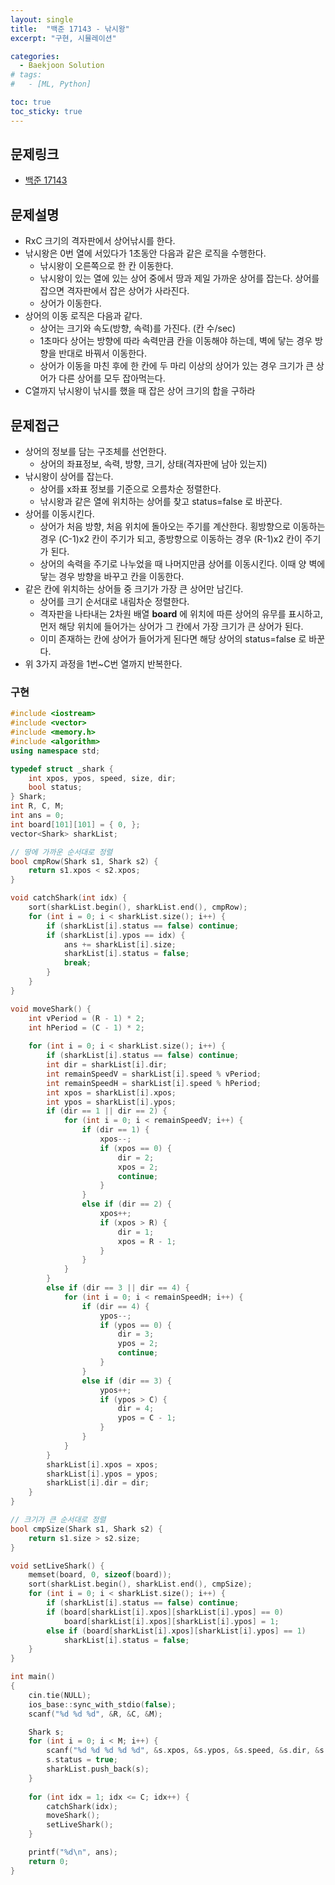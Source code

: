 ```yaml
---
layout: single
title:  "백준 17143 - 낚시왕"
excerpt: "구현, 시뮬레이션"

categories:
  - Baekjoon Solution
# tags:
#   - [ML, Python]

toc: true
toc_sticky: true
---
```


## 문제링크
- [백준 17143](https://www.acmicpc.net/problem/17143)

## 문제설명
- RxC 크기의 격자판에서 상어낚시를 한다.
- 낚시왕은 0번 열에 서있다가 1초동안 다음과 같은 로직을 수행한다.
    - 낚시왕이 오른쪽으로 한 칸 이동한다.
    - 낚시왕이 있는 열에 있는 상어 중에서 땅과 제일 가까운 상어를 잡는다. 상어를 잡으면 격자판에서 잡은 상어가 사라진다.
    - 상어가 이동한다.
- 상어의 이동 로직은 다음과 같다.
    - 상어는 크기와 속도(방향, 속력)를 가진다. (칸 수/sec)
    - 1초마다 상어는 방향에 따라 속력만큼 칸을 이동해야 하는데, 벽에 닿는 경우 방향을 반대로 바꿔서 이동한다.
    - 상어가 이동을 마친 후에 한 칸에 두 마리 이상의 상어가 있는 경우 크기가 큰 상어가 다른 상어를 모두 잡아먹는다.
- C열까지 낚시왕이 낚시를 했을 때 잡은 상어 크기의 합을 구하라

## 문제접근
- 상어의 정보를 담는 구조체를 선언한다.
    - 상어의 좌표정보, 속력, 방향, 크기, 상태(격자판에 남아 있는지)
- 낚시왕이 상어를 잡는다.
    - 상어를 x좌표 정보를 기준으로 오름차순 정렬한다.
    - 낚시왕과 같은 열에 위치하는 상어를 찾고 status=false 로 바꾼다.
- 상어를 이동시킨다.
    - 상어가 처음 방향, 처음 위치에 돌아오는 주기를 계산한다. 횡방향으로 이동하는 경우 (C-1)x2 칸이 주기가 되고, 종방향으로 이동하는 경우 (R-1)x2 칸이 주기가 된다. 
    - 상어의 속력을 주기로 나누었을 때 나머지만큼 상어를 이동시킨다. 이때 양 벽에 닿는 경우 방향을 바꾸고 칸을 이동한다.
- 같은 칸에 위치하는 상어들 중 크기가 가장 큰 상어만 남긴다.
    - 상어를 크기 순서대로 내림차순 정렬한다.
    - 격자판을 나타내는 2차원 배열 **board** 에 위치에 따른 상어의 유무를 표시하고, 먼저 해당 위치에 들어가는 상어가 그 칸에서 가장 크기가 큰 상어가 된다.
    - 이미 존재하는 칸에 상어가 들어가게 된다면 해당 상어의 status=false 로 바꾼다.
- 위 3가지 과정을 1번~C번 열까지 반복한다.

### 구현
```c++
#include <iostream>
#include <vector>
#include <memory.h>
#include <algorithm>
using namespace std;

typedef struct _shark {
	int xpos, ypos, speed, size, dir;
	bool status;
} Shark; 
int R, C, M;
int ans = 0;
int board[101][101] = { 0, };
vector<Shark> sharkList;

// 땅에 가까운 순서대로 정렬
bool cmpRow(Shark s1, Shark s2) {
	return s1.xpos < s2.xpos;
}

void catchShark(int idx) {
	sort(sharkList.begin(), sharkList.end(), cmpRow);
	for (int i = 0; i < sharkList.size(); i++) {
		if (sharkList[i].status == false) continue;
		if (sharkList[i].ypos == idx) {
			ans += sharkList[i].size;
			sharkList[i].status = false;
			break;
		}
	}
}

void moveShark() {
	int vPeriod = (R - 1) * 2;
	int hPeriod = (C - 1) * 2;
	
	for (int i = 0; i < sharkList.size(); i++) {
		if (sharkList[i].status == false) continue;
		int dir = sharkList[i].dir;
		int remainSpeedV = sharkList[i].speed % vPeriod;
		int remainSpeedH = sharkList[i].speed % hPeriod;
		int xpos = sharkList[i].xpos;
		int ypos = sharkList[i].ypos;
		if (dir == 1 || dir == 2) {
			for (int i = 0; i < remainSpeedV; i++) {
				if (dir == 1) {
					xpos--;
					if (xpos == 0) {
						dir = 2;
						xpos = 2;
						continue;
					}
				}
				else if (dir == 2) {
					xpos++;
					if (xpos > R) {
						dir = 1;
						xpos = R - 1;
					}
				}
			}
		}
		else if (dir == 3 || dir == 4) {
			for (int i = 0; i < remainSpeedH; i++) {
				if (dir == 4) {
					ypos--;
					if (ypos == 0) {
						dir = 3;
						ypos = 2;
						continue;
					}
				}
				else if (dir == 3) {
					ypos++;
					if (ypos > C) {
						dir = 4;
						ypos = C - 1;
					}
				}
			}
		}
		sharkList[i].xpos = xpos;
		sharkList[i].ypos = ypos;
		sharkList[i].dir = dir;
	}
}

// 크기가 큰 순서대로 정렬
bool cmpSize(Shark s1, Shark s2) {
	return s1.size > s2.size;
}

void setLiveShark() {
	memset(board, 0, sizeof(board));
	sort(sharkList.begin(), sharkList.end(), cmpSize);
	for (int i = 0; i < sharkList.size(); i++) {
		if (sharkList[i].status == false) continue;
		if (board[sharkList[i].xpos][sharkList[i].ypos] == 0)
			board[sharkList[i].xpos][sharkList[i].ypos] = 1;
		else if (board[sharkList[i].xpos][sharkList[i].ypos] == 1)
			sharkList[i].status = false;
	}
}

int main()
{
	cin.tie(NULL);
	ios_base::sync_with_stdio(false);
	scanf("%d %d %d", &R, &C, &M);

	Shark s;
	for (int i = 0; i < M; i++) {
		scanf("%d %d %d %d %d", &s.xpos, &s.ypos, &s.speed, &s.dir, &s.size);
		s.status = true;
		sharkList.push_back(s);
	}
	
	for (int idx = 1; idx <= C; idx++) {
		catchShark(idx);
		moveShark();
		setLiveShark();
	}

	printf("%d\n", ans);
	return 0;
}
```
